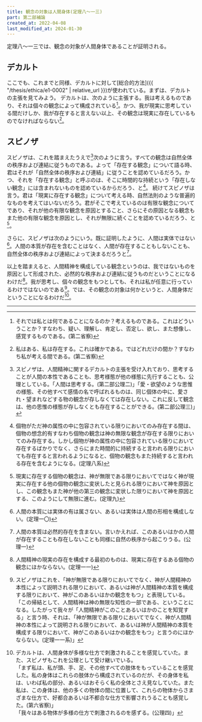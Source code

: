 ```yaml
---
title: 観念の対象は人間身体(定理八～一三)
part: 第二部補論
created_at: 2022-04-08
last_modified_at: 2024-01-30
---
```


定理八～一三では、観念の対象が人間身体であることが証明される。

## デカルト

ここでも、これまでと同様、デカルトに対して[総合的方法]({{ "/thesis/ethica/e1-0002" | relative_url }})が使われている。まずは、デカルトの主張を見てみよう。
デカルトは、次のように主張する。我は考えるものであり、それは個々の観念によって構成されている[^ref1]。かつ、我が現実に思考している間だけしか、我が存在すると言えない以上、その観念は現実に存在しているものでなければならない[^ref2]。

[^ref1]:それでは私とは何であることになるのか？考えるものである。これはどういうことか？すなわち、疑い、理解し、肯定し、否定し、欲し、また想像し、感覚するものである。(第二省察)

[^ref2]:私はある、私は存在する。これは確かである。ではどれだけの間か？すなわち私が考える間である。(第二省察)

## スピノザ

スピノザは、これを踏まえたうえで[^ref3]次のように言う。すべての観念は自然全体の秩序および連結に従うものである。よって「存在する観念」について語る時、君はそれが「自然全体の秩序および連結」に従うことを認めているだろう。かつ、それを「存在する観念」と呼ぶのは、そこに時間的な持続という「存在しない観念」には含まれないものを認めているからだろう、と[^ref4]。
続けてスピノザは言う。君は「現実に存在する観念」について考える時、自然法則のような普遍的なものを考えてはいないだろう。君がそこで考えているのは有限な観念についてであり、それが他の有限な観念を原因とすること、さらにその原因となる観念もまた他の有限な観念を原因とし、それが無限に続くことを認めているだろう、と[^ref5]。

[^ref3]:スピノザは、人間精神に関するデカルトの主張を受け入れており、思考することが人間の本性であることも、思考様態が他の様態に先行することも、公理としている。「人間は思考する。(第二部公理二)」「愛・欲望のような思惟の様態、その他すべて感情の名で呼ばれるものは、同じ個体の中に、愛され・望まれなどする物の観念が存しなくては存在しない。これに反して観念は、他の思惟の様態が存しなくとも存在することができる。(第二部公理三)」

[^ref4]:個物がただ神の属性の中に包容されている限りにおいてのみ存在する間は、個物の想念的有すなわち個物の観念は神の無限な観念が存在する限りにおいてのみ存在する。しかし個物が神の属性の中に包容されている限りにおいて存在するばかりでなく、さらにまた時間的に持続すると言われる限りにおいても存在すると言われるようになると、個物の観念もまた持続すると言われる存在を含むようになる。(定理八系)

[^ref5]:現実に存在する個物の観念は、神が無限である限りにおいてではなく神が現実に存在する他の個物の観念に変状したと見られる限りにおいて神を原因とし、この観念もまた神が他の第三の観念に変状した限りにおいて神を原因とする、このようにして無限に進む。(定理九)

さらに、スピノザは次のようにいう。既に証明したように、人間は実体ではない[^ref6]。人間の本質が存在を含むことはなく、人間が存在することもしないことも、自然全体の秩序および連結によって決まるだろうと[^ref7]。

[^ref6]:人間の本質には実体の有は属さない、あるいは実体は人間の形相を構成しない。(定理一〇)

[^ref7]:人間の本質は必然的存在を含まない。言いかえれば、このあるいはかの人間が存在することも存在しないことも同様に自然の秩序から起こりうる。(公理一)

以上を踏まえると、人間精神を構成している観念というのは、我ではないものを原因として形成された、必然的な秩序および連結に従うものだということになるわけだ[^ref8]。我が思考し、個々の観念をもつとしても、それは私が任意に行っているわけではないのである[^ref9]。では、その観念の対象は何かというと、人間身体だということになるわけだ[^ref10]。

[^ref8]:人間精神の現実の存在を構成する最初のものは、現実に存在するある個物の観念にほかならない。(定理一一)

[^ref9]:スピノザはこれを、「神が無限である限りにおいてでなく、神が人間精神の本性によって説明される限りにおいて、あるいは神が人間精神の本質を構成する限りにおいて、神がこのあるいはかの観念をもつ」と表現している。「この帰結として、人間精神は神の無限な知性の一部である、ということになる。したがって我々が「人間精神がこのことあるいはかのことを知覚する」と言う時、それは、「神が無限である限りにおいてでなく、神が人間精神の本性によって説明される限りにおいて、あるいは神が人間精神の本質を構成する限りにおいて、神がこのあるいはかの観念をもつ」と言うのにほかならない。(定理一一系)」

[^ref10]:デカルトは、人間身体が多様な仕方で刺激されることを感覚していた。また、スピノザもこれを公理として受け継いでいる。<br>
    「まず私は、私が頭、手、足、その他すべての肢体をもっていることを感覚した。私の身体はこれらの肢体から構成されているのだが、その身体を私は、いわば私の部分、あるいはおそらく私の全体とさえ見なしていた。また私は、この身体は、他の多くの物体の間に位置して、これらの物体からさまざまな仕方で、好都合あるいは不都合な仕方で影響されうることも感覚した。(第六省察)」<br>
    「我々はある物体が多様の仕方で刺激されるのを感ずる。(公理四)」

---
